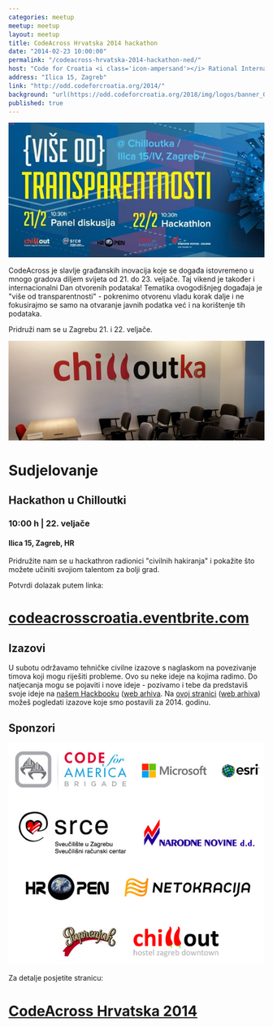```yaml
---
categories: meetup
meetup: meetup
layout: meetup
title: CodeAcross Hrvatska 2014 hackathon
date: "2014-02-23 10:00:00"
permalink: "/codeacross-hrvatska-2014-hackathon-ned/"
host: "Code for Croatia <i class='icon-ampersand'></i> Rational International <i class='icon-ampersand'></i> GONG"
address: "Ilica 15, Zagreb"
link: "http://odd.codeforcroatia.org/2014/"
background: "url(https://odd.codeforcroatia.org/2018/img/logos/banner_ODD_big.png)"
published: true
---
```


![image](/images/vise-od-transparentnosti.jpg)

CodeAcross je slavlje građanskih inovacija koje se događa istovremeno u mnogo gradova diljem svijeta od 21. do 23. veljače. Taj vikend je također i internacionalni Dan otvorenih podataka! Tematika ovogodišnjeg događaja je "više od transparentnosti" - pokrenimo otvorenu vladu korak dalje i ne fokusirajmo se samo na otvaranje javnih podatka već i na korištenje tih podataka.

Pridruži nam se u Zagrebu 21. i 22. veljače.

![image](/images/chilloutka_dominion.jpg)

<div id="participation">
  <h1>Sudjelovanje</h1>
  <h2>Hackathon u Chilloutki</h2>
  <h3>10:00 h | 22. veljače</h3>
  <div class="clearfix"></div>
  <h4>Ilica 15, Zagreb, HR</h4>
  <div class="clearfix"></div>
  <p>Pridružite nam se u hackathron radionici "civilnih hakiranja" i pokažite što možete učiniti svojiom talentom za bolji grad.</p>
</div>

Potvrdi dolazak putem linka:

# [codeacrosscroatia.eventbrite.com](https://codeacrosscroatia.eventbrite.com/)

<section id="challenges">
	<div>
		<h1>Izazovi</h1>
		<p>U subotu održavamo tehničke civilne izazove s naglaskom na povezivanje timova koji mogu riješiti probleme. Ovo su neke ideje na kojima radimo. Do natjecanja mogu se pojaviti i nove ideje - pozivamo i tebe da predstaviš svoje ideje na <a href="https://codeforcroatia.hackpad.com/Hackbook-1iJDaLUghBS">našem Hackbooku</a> (<a href="https://web.archive.org/web/20170428214110/https://codeforcroatia.hackpad.com/Hackbook-1iJDaLUghBS">web arhiva</a>. Na <a href="https://codeforcroatia.hackpad.com/ER5KzmEfycJ">ovoj stranici</a> (<a href="https://web.archive.org/web/20170428214056/https://codeforcroatia.hackpad.com/Dobrodoli-na-CodeAcross-Hrvatska-2014-ER5KzmEfycJ">web arhiva</a>) možeš pogledati izazove koje smo postavili za 2014. godinu.</p>
	</div>
</section>

<section id="donors">
  <div>
    <h1>Sponzori</h1>
    <img src="/images/code_across_2014_sponsors.png">
  </div>
</section>


Za detalje posjetite stranicu:

# [CodeAcross Hrvatska 2014](http://odd.codeforcroatia.org/2014/)